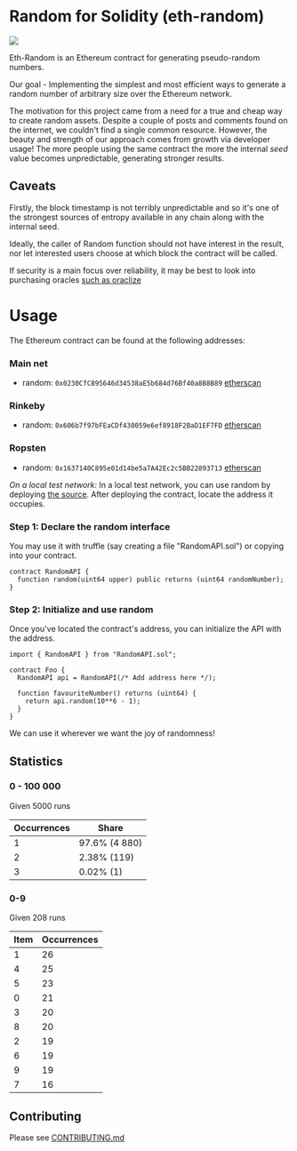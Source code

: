 # Random for Solidity (eth-random)

<a href="https://zenhub.com"><img src="https://raw.githubusercontent.com/ZenHubIO/support/master/zenhub-badge.png"></a>

Eth-Random is an Ethereum contract for generating pseudo-random numbers.

Our goal - Implementing the simplest and most efficient ways to generate
a random number of arbitrary size over the Ethereum network.

The motivation for this project came from a need for a true and cheap way
to create random assets. Despite a couple of posts and comments found on the internet, we couldn't find a single common resource. However, the beauty and strength
of our approach comes from growth via developer usage! The more people using the same
contract the more the internal _seed_ value becomes unpredictable, generating stronger results.

## Caveats

Firstly, the block timestamp is not terribly unpredictable and so it's one of the strongest sources
of entropy available in any chain along with the internal seed.

Ideally, the caller of Random function should not have interest in the result, nor let
interested users choose at which block the contract will be called.

If security is a main focus over reliability, it may be best to look into purchasing oracles [such as oraclize](https://docs.oraclize.it/#security-deepdive-advanced-datasources-random-data-source)

# Usage

The Ethereum contract can be found at the following addresses:

### Main net
- random: `0x0230CfC895646d34538aE5b684d76Bf40a8B8B89` [etherscan](https://etherscan.io/address/0x0230CfC895646d34538aE5b684d76Bf40a8B8B89#code)

### Rinkeby
- random: `0x606b7f97bFEaCDf430059e6ef8918F2BaD1EF7FD` [etherscan](https://rinkeby.etherscan.io/address/0x606b7f97bFEaCDf430059e6ef8918F2BaD1EF7FD#code)

### Ropsten
- random: `0x1637140C895e01d14be5a7A42Ec2c5BB22893713` [etherscan](https://ropsten.etherscan.io/address/0x1637140c895e01d14be5a7a42ec2c5bb22893713#code)

*On a local test network:*
In a local test network, you can use random by deploying [the source](./contracts/Random.sol). After deploying the contract, locate the address it occupies.

### Step 1: Declare the random interface

You may use it with truffle (say creating a file "RandomAPI.sol") or copying into your contract.

```solidity
contract RandomAPI {
  function random(uint64 upper) public returns (uint64 randomNumber);
}
```

### Step 2: Initialize and use random

Once you've located the contract's address, you can initialize the API with the address.

```solidity
import { RandomAPI } from "RandomAPI.sol";

contract Foo {
  RandomAPI api = RandomAPI(/* Add address here */);

  function favouriteNumber() returns (uint64) {
    return api.random(10**6 - 1);
  }
}
```

We can use it wherever we want the joy of randomness!




## Statistics

### 0 - 100 000

Given 5000 runs

| Occurrences | Share |
|-------------|-------|
| 1 | 97.6% (4 880) |
| 2 | 2.38% (119) |
| 3 | 0.02% (1) |

### 0-9

Given 208 runs

|      Item      | Occurrences  |
|----------|-------------|
| 1 |      26 |
| 4 |      25 |
| 5 |      23 |
| 0 |      21 |
| 3 |      20 |
| 8 |      20 |
| 2 |      19 |
| 6 |      19 |
| 9 |      19 |
| 7 |      16 |


## Contributing

Please see [CONTRIBUTING.md](./CONTRIBUTING.md)

